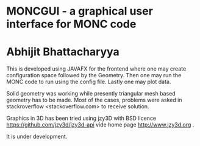 # MONCGUI - a graphical user interface for MONC code
# Abhijit Bhattacharyya
 This is developed using JAVAFX for the frontend where one may
 create configuration space followed by the Geometry.
 Then one may run the MONC code to run using the config file.
 Lastly one may plot data.

Solid geometry was working while presently triangular mesh
based geometry has to be made. Most of the cases, problems were asked in 
stackroverflow <stackoverflow.com> to receive solution.

Graphics in 3D has been tried using jzy3D with BSD licence https://github.com/jzy3d/jzy3d-api vide home page http://www.jzy3d.org .



It is under development.

